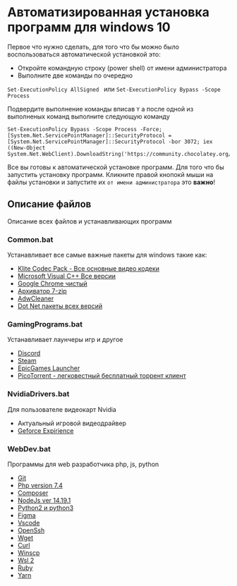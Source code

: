 # Автоматизированная установка программ для windows 10

Первое что нужно сделать, для того что бы можно было воспользоваться автоматической установкой это:

* Откройте командную строку (power shell) от имени администратора
* Выполните две команды по очередно

`Set-ExecutionPolicy AllSigned ` или `Set-ExecutionPolicy Bypass -Scope Process`

Подвердите выполнение команды вписав `Y` а после одной из выполненых команд выполните следующую команду
```
Set-ExecutionPolicy Bypass -Scope Process -Force; [System.Net.ServicePointManager]::SecurityProtocol = [System.Net.ServicePointManager]::SecurityProtocol -bor 3072; iex ((New-Object System.Net.WebClient).DownloadString('https://community.chocolatey.org/install.ps1'))
```

Все вы готовы к автоматической установке программ. Для того что бы запустить установку программ. Кликните правой кнопокй мыши на файлы установки и запустите их  `от имени администратора` это <b>важно</b>!

## Описание файлов
Описание всех файлов и устанавливающих программ

### Common.bat
Устанавливает все самые важные пакеты для windows такие как:
* [Klite Codec Pack - Все основные видео кодеки](https://codecguide.com/)
* [Microsoft Visual C++ Все версии](https://docs.microsoft.com/ru-ru/cpp/windows/latest-supported-vc-redist?view=msvc-170)
* [Google Chrome чистый](https://www.google.com/intl/ru_ru/chrome/)
* [Архиватор 7-zip](https://www.7-zip.org/)
* [AdwCleaner](https://ru.malwarebytes.com/adwcleaner/)
* [Dot Net пакеты всеx версий](https://dotnet.microsoft.com/en-us/)

### GamingPrograms.bat
Устанавливает лаунчеры игр и другое
* [Discord](https://discord.com/download)
* [Steam](https://store.steampowered.com/about/Steam?l=russian)
* [EpicGames Launcher](https://store.epicgames.com/ru/download)
* [PicoTorrent - легковестный бесплатный торрент клиент](https://picotorrent.org/)

### NvidiaDrivers.bat
Для пользователе видеокарт Nvidia
* Актуальный игровой видеодрайвер
* [Geforce Expirience](https://www.nvidia.com/ru-ru/geforce/geforce-experience/)

### WebDev.bat
Программы для web разработчика php, js, python
* [Git](https://git-scm.com/)
* [Php version 7.4](https://www.php.net/downloads.php)
* [Composer](https://getcomposer.org/)
* [NodeJs ver 14.19.1](https://nodejs.org/en/)
* [Python2 и python3](https://www.python.org/downloads/)
* [Figma](https://www.figma.com/)
* [Vscode](https://code.visualstudio.com/)
* [OpenSsh](https://www.openssh.com/)
* [Wget](https://www.gnu.org/software/wget/)
* [Curl](https://curl.se/)
* [Winscp](https://winscp.net/eng/docs/lang:ru)
* [Wsl 2](https://docs.microsoft.com/ru-ru/windows/wsl/about)
* [Ruby](https://www.ruby-lang.org/ru/)
* [Yarn](https://yarnpkg.com/)